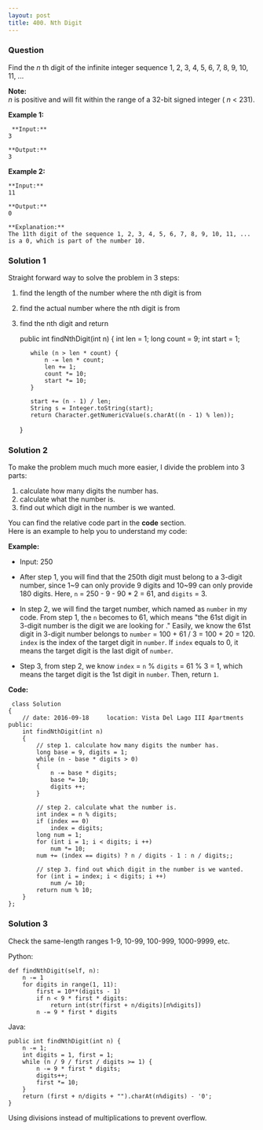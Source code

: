 ```yaml
---
layout: post
title: 400. Nth Digit
---
```

### Question
Find the _n_ th digit of the infinite integer sequence 1, 2, 3, 4, 5, 6, 7, 8,
9, 10, 11, ...

**Note:**  
 _n_ is positive and will fit within the range of a 32-bit signed integer (
_n_ < 231).

 **Example 1:**

    
    
     **Input:**
    3
    
    **Output:**
    3
    

**Example 2:**

    
    
    **Input:**
    11
    
    **Output:**
    0
    
    **Explanation:**
    The 11th digit of the sequence 1, 2, 3, 4, 5, 6, 7, 8, 9, 10, 11, ... is a 0, which is part of the number 10.
    

### Solution 1
Straight forward way to solve the problem in 3 steps:

  1. find the length of the number where the nth digit is from
  2. find the actual number where the nth digit is from
  3. find the nth digit and return

    
    
    	public int findNthDigit(int n) {
    		int len = 1;
    		long count = 9;
    		int start = 1;
    
    		while (n > len * count) {
    			n -= len * count;
    			len += 1;
    			count *= 10;
    			start *= 10;
    		}
    
    		start += (n - 1) / len;
    		String s = Integer.toString(start);
    		return Character.getNumericValue(s.charAt((n - 1) % len));
    	}
    


### Solution 2
To make the problem much much more easier, I divide the problem into 3 parts:

  1. calculate how many digits the number has.
  2. calculate what the number is.
  3. find out which digit in the number is we wanted.

You can find the relative code part in the **code** section.  
Here is an example to help you to understand my code:

 **Example:**

  * Input: 250

  * After step 1, you will find that the 250th digit must belong to a 3-digit number, since 1~9 can only provide 9 digits and 10~99 can only provide 180 digits. Here, `n` = 250 - 9 - 90 * 2 = 61, and `digits` = 3.

  * In step 2, we will find the target number, which named as `number` in my code. From step 1, the `n` becomes to 61, which means "the 61st digit in 3-digit number is the digit we are looking for ." Easily, we know the 61st digit in 3-digit number belongs to `number` = 100 + 61 / 3 = 100 + 20 = 120. `index` is the index of the target digit in `number`. If `index` equals to 0, it means the target digit is the last digit of `number`.

  * Step 3, from step 2, we know `index` = `n` % `digits` = 61 % 3 = 1, which means the target digit is the 1st digit in `number`. Then, return `1`.

 **Code:**

    
    
     class Solution 
    {
        // date: 2016-09-18     location: Vista Del Lago III Apartments
    public:
        int findNthDigit(int n) 
        {
            // step 1. calculate how many digits the number has.
            long base = 9, digits = 1;
            while (n - base * digits > 0)
            {
                n -= base * digits;
                base *= 10;
                digits ++;
            }
    
            // step 2. calculate what the number is.
            int index = n % digits;
            if (index == 0)
                index = digits;
            long num = 1;
            for (int i = 1; i < digits; i ++)
                num *= 10;
            num += (index == digits) ? n / digits - 1 : n / digits;;
    
            // step 3. find out which digit in the number is we wanted.
            for (int i = index; i < digits; i ++)
                num /= 10;
            return num % 10;
        }
    };
    


### Solution 3
Check the same-length ranges 1-9, 10-99, 100-999, 1000-9999, etc.

Python:

    
    
    def findNthDigit(self, n):
        n -= 1
        for digits in range(1, 11):
            first = 10**(digits - 1)
            if n < 9 * first * digits:
                return int(str(first + n/digits)[n%digits])
            n -= 9 * first * digits
    

Java:

    
    
    public int findNthDigit(int n) {
        n -= 1;
        int digits = 1, first = 1;
        while (n / 9 / first / digits >= 1) {
            n -= 9 * first * digits;
            digits++;
            first *= 10;
        }
        return (first + n/digits + "").charAt(n%digits) - '0';
    }
    

Using divisions instead of multiplications to prevent overflow.



